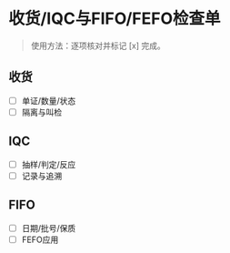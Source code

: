 # 收货/IQC与FIFO/FEFO检查单

> 使用方法：逐项核对并标记 [x] 完成。

## 收货

- [ ] 单证/数量/状态
- [ ] 隔离与叫检

## IQC

- [ ] 抽样/判定/反应
- [ ] 记录与追溯

## FIFO

- [ ] 日期/批号/保质
- [ ] FEFO应用
